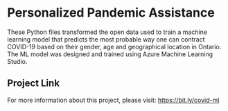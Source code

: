 # Personalized Pandemic Assistance
These Python files transformed the open data used to train a machine learning model that
predicts the most probable way one can contract COVID-19 based on their gender, age and geographical location in Ontario.
The ML model was designed and trained using Azure Machine Learning Studio.

## Project Link
For more information about this project, please visit: https://bit.ly/covid-ml
